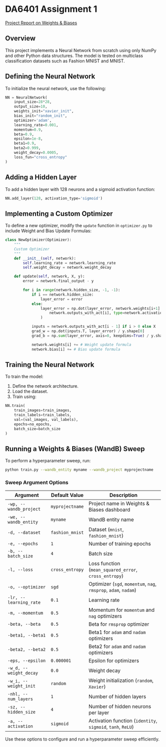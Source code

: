 # DA6401 Assignment 1

[Project Report on Weights & Biases](https://wandb.ai/ce21b031/DA6401%20-%20Assignment1/reports/DA6401-Assignment-1--VmlldzoxMTgzMjM5Mg)

## Overview
This project implements a Neural Network from scratch using only NumPy and other Python data structures. The model is tested on multiclass classification datasets such as Fashion MNIST and MNIST.

## Defining the Neural Network
To initialize the neural network, use the following:

```python
NN = NeuralNetwork(
    input_size=28*28,
    output_size=10,
    weights_init="xavier_init",
    bias_init="random_init",
    optimizer='adam',
    learning_rate=0.001,
    momentum=0.9,
    beta=0.9,
    epsilon=1e-8,
    beta1=0.9,
    beta2=0.999,
    weight_decay=0.0005,
    loss_fun="cross_entropy"
)
```

## Adding a Hidden Layer
To add a hidden layer with 128 neurons and a sigmoid activation function:

```python
NN.add_layer(128, activation_type='sigmoid')
```

## Implementing a Custom Optimizer
To define a new optimizer, modify the `update` function in `optimizer.py` to include Weight and Bias Update Formulas:

```python
class NewOptimizer(Optimizer):
    """
    Custom Optimizer
    """
    def __init__(self, network):
        self.learning_rate = network.learning_rate
        self.weight_decay = network.weight_decay

    def update(self, network, X, y):
        error = network.final_output - y

        for i in range(network.hidden_size, -1, -1):
            if i == network.hidden_size:
                layer_error = error
            else:
                layer_error = np.dot(layer_error, network.weights[i+1].T) * der_activation_func(
                    network.outputs_with_act[i], type=network.activation[i]
                )

            inputs = network.outputs_with_act[i - 1] if i > 0 else X
            grad_w = np.dot(inputs.T, layer_error) / y.shape[0]
            grad_b = np.sum(layer_error, axis=0, keepdims=True) / y.shape[0]

            network.weights[i] += # Weight update formula
            network.bias[i] += # Bias update formula
```

## Training the Neural Network
To train the model:
1. Define the network architecture.
2. Load the dataset.
3. Train using:

```python
NN.train(
    train_images=train_images,
    train_labels=train_labels,
    val=(val_images, val_labels),
    epochs=no_epochs,
    batch_size=batch_size
)
```

## Running a Weights & Biases (WandB) Sweep
To perform a hyperparameter sweep, run:

```sh
python train.py --wandb_entity myname --wandb_project myprojectname
```

### Sweep Argument Options
| Argument | Default Value | Description |
|----------|--------------|-------------|
| `-wp, --wandb_project` | `myprojectname` | Project name in Weights & Biases dashboard |
| `-we, --wandb_entity` | `myname` | WandB entity name |
| `-d, --dataset` | `fashion_mnist` | Dataset (`mnist`, `fashion_mnist`) |
| `-e, --epochs` | `1` | Number of training epochs |
| `-b, --batch_size` | `4` | Batch size |
| `-l, --loss` | `cross_entropy` | Loss function (`mean_squared_error`, `cross_entropy`) |
| `-o, --optimizer` | `sgd` | Optimizer (`sgd`, `momentum`, `nag`, `rmsprop`, `adam`, `nadam`) |
| `-lr, --learning_rate` | `0.1` | Learning rate |
| `-m, --momentum` | `0.5` | Momentum for `momentum` and `nag` optimizers |
| `-beta, --beta` | `0.5` | Beta for `rmsprop` optimizer |
| `-beta1, --beta1` | `0.5` | Beta1 for `adam` and `nadam` optimizers |
| `-beta2, --beta2` | `0.5` | Beta2 for `adam` and `nadam` optimizers |
| `-eps, --epsilon` | `0.000001` | Epsilon for optimizers |
| `-w_d, --weight_decay` | `0.0` | Weight decay |
| `-w_i, --weight_init` | `random` | Weight initialization (`random`, `Xavier`) |
| `-nhl, --num_layers` | `1` | Number of hidden layers |
| `-sz, --hidden_size` | `4` | Number of hidden neurons per layer |
| `-a, --activation` | `sigmoid` | Activation function (`identity`, `sigmoid`, `tanh`, `ReLU`) |

Use these options to configure and run a hyperparameter sweep efficiently.